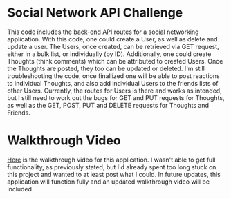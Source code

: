 # Social Network API Challenge

This code includes the back-end API routes for a social networking application. With this code, one could create a User, as well as delete and update a user. The Users, once created, can be retrieved via GET request, either in a bulk list, or individually (by ID). Additionally, one could create Thoughts (think comments) which can be attributed to created Users. Once the Thoughts are posted, they too can be updated or deleted. I'm still troubleshooting the code, once finallized one will be able to post reactions to individual Thoughts, and also add individual Users to the friends lists of other Users.
Currently, the routes for Users is there and works as intended, but I still need to work out the bugs for GET and PUT requests for Thoughts, as well as the GET, POST, PUT and DELETE requests for Thoughts and Friends.

# Walkthrough Video

[Here](https://watch.screencastify.com/v/u2pP33mvcdxPa6hNfOix) is the walkthrough video for this application. I wasn't able to get full functionality, as previously stated, but I'd already spent too long stuck on this project and wanted to at least post what I could. In future updates, this application will function fully and an updated walkthrough video will be included.